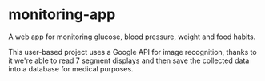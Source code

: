 # monitoring-app
A web app for monitoring glucose, blood pressure, weight and food habits. 

This user-based project uses a Google API for image recognition, thanks to it we're able to read 7 segment displays and then save the collected data into a database for medical purposes.

